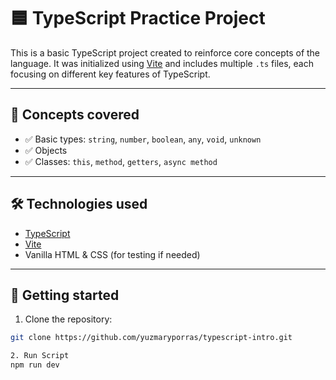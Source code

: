 # 🟦 TypeScript Practice Project

This is a basic TypeScript project created to reinforce core concepts of the language. It was initialized using [Vite](https://vitejs.dev/) and includes multiple `.ts` files, each focusing on different key features of TypeScript.

---

## 🧠 Concepts covered

- ✅ Basic types: `string`, `number`, `boolean`, `any`, `void`, `unknown`
- ✅ Objects
- ✅ Classes: `this`, `method`, `getters`, `async method`

---

## 🛠 Technologies used

- [TypeScript](https://www.typescriptlang.org/)
- [Vite](https://vitejs.dev/)
- Vanilla HTML & CSS (for testing if needed)

---

## 🚀 Getting started

1. Clone the repository:
```bash
git clone https://github.com/yuzmaryporras/typescript-intro.git

2. Run Script
npm run dev
